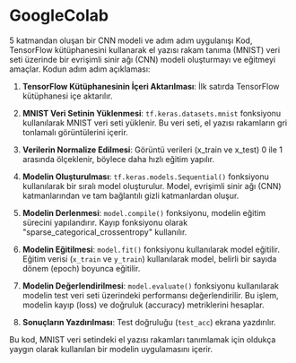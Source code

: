 # GoogleColab
5 katmandan oluşan bir CNN modeli ve adım  adım uygulanışı
Kod, TensorFlow kütüphanesini kullanarak el yazısı rakam tanıma (MNIST) veri seti üzerinde bir evrişimli sinir ağı (CNN) modeli oluşturmayı ve eğitmeyi amaçlar.  Kodun adım adım açıklaması:

1. **TensorFlow Kütüphanesinin İçeri Aktarılması**: İlk satırda TensorFlow kütüphanesi içe aktarılır.

2. **MNIST Veri Setinin Yüklenmesi**: `tf.keras.datasets.mnist` fonksiyonu kullanılarak MNIST veri seti yüklenir. Bu veri seti, el yazısı rakamların gri tonlamalı görüntülerini içerir.

3. **Verilerin Normalize Edilmesi**: Görüntü verileri (x_train ve x_test) 0 ile 1 arasında ölçeklenir, böylece daha hızlı eğitim yapılır.

4. **Modelin Oluşturulması**: `tf.keras.models.Sequential()` fonksiyonu kullanılarak bir sıralı model oluşturulur. Model, evrişimli sinir ağı (CNN) katmanlarından ve tam bağlantılı gizli katmanlardan oluşur.

5. **Modelin Derlenmesi**: `model.compile()` fonksiyonu, modelin eğitim sürecini yapılandırır. Kayıp fonksiyonu olarak "sparse_categorical_crossentropy" kullanılır.

6. **Modelin Eğitilmesi**: `model.fit()` fonksiyonu kullanılarak model eğitilir. Eğitim verisi (`x_train` ve `y_train`) kullanılarak model, belirli bir sayıda dönem (epoch) boyunca eğitilir.

7. **Modelin Değerlendirilmesi**: `model.evaluate()` fonksiyonu kullanılarak modelin test veri seti üzerindeki performansı değerlendirilir. Bu işlem, modelin kayıp (loss) ve doğruluk (accuracy) metriklerini hesaplar.

8. **Sonuçların Yazdırılması**: Test doğruluğu (`test_acc`) ekrana yazdırılır.

Bu kod, MNIST veri setindeki el yazısı rakamları tanımlamak için oldukça yaygın olarak kullanılan bir modelin uygulamasını içerir.
